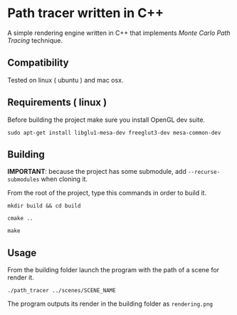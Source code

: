 # Path tracer written in C++

A simple rendering engine written in C++ that implements _Monte Carlo Path Tracing_ technique.

## Compatibility

Tested on linux ( ubuntu ) and mac osx.

## Requirements ( linux )

Before building the project make sure you install OpenGL dev suite.

`sudo apt-get install libglu1-mesa-dev freeglut3-dev mesa-common-dev`

## Building

**IMPORTANT**: because the project has some submodule, add `--recurse-submodules` when cloning it.

From the root of the project, type this commands in order to build it.

`mkdir build && cd build`

`cmake ..`

`make`

## Usage

From the building folder launch the program with the path of a scene for render it.

`./path_tracer ../scenes/SCENE_NAME`

The program outputs its render in the building folder as `rendering.png`
